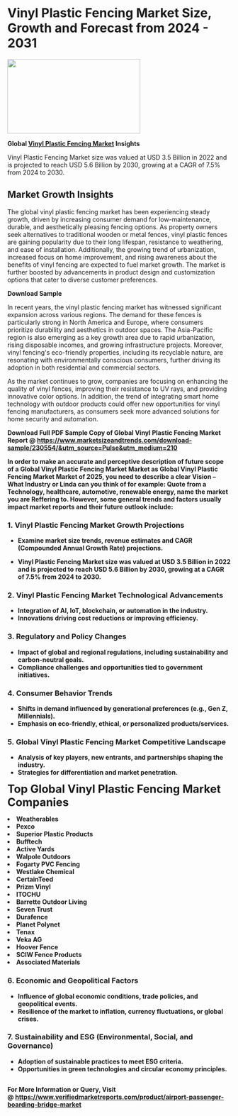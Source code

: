 <H1>Vinyl Plastic Fencing Market Size, Growth and Forecast from 2024 - 2031</H1><img class="aligncenter size-medium wp-image-584254" src="https://thirdeyenews.in/wp-content/uploads/2024/09/Global-Market-Research-300x168.jpeg" alt="" width="300" height="168" /><p><strong>Global&nbsp;<a href="https://www.marketsizeandtrends.com/download-sample/230554/&amp;utm_source=Pulse&amp;utm_medium=210">Vinyl Plastic Fencing Market</a> Insights</strong></p><p>Vinyl Plastic Fencing Market size was valued at USD 3.5 Billion in 2022 and is projected to reach USD 5.6 Billion by 2030, growing at a CAGR of 7.5% from 2024 to 2030.</p><p><h2>Market Growth Insights</h2> <p>The global vinyl plastic fencing market has been experiencing steady growth, driven by increasing consumer demand for low-maintenance, durable, and aesthetically pleasing fencing options. As property owners seek alternatives to traditional wooden or metal fences, vinyl plastic fences are gaining popularity due to their long lifespan, resistance to weathering, and ease of installation. Additionally, the growing trend of urbanization, increased focus on home improvement, and rising awareness about the benefits of vinyl fencing are expected to fuel market growth. The market is further boosted by advancements in product design and customization options that cater to diverse customer preferences.</p> <p><strong>Download Sample</strong></p> <p>In recent years, the vinyl plastic fencing market has witnessed significant expansion across various regions. The demand for these fences is particularly strong in North America and Europe, where consumers prioritize durability and aesthetics in outdoor spaces. The Asia-Pacific region is also emerging as a key growth area due to rapid urbanization, rising disposable incomes, and growing infrastructure projects. Moreover, vinyl fencing's eco-friendly properties, including its recyclable nature, are resonating with environmentally conscious consumers, further driving its adoption in both residential and commercial sectors.</p> <p>As the market continues to grow, companies are focusing on enhancing the quality of vinyl fences, improving their resistance to UV rays, and providing innovative color options. In addition, the trend of integrating smart home technology with outdoor products could offer new opportunities for vinyl fencing manufacturers, as consumers seek more advanced solutions for home security and automation.</p> <p><strong></p><p><span class=""><strong>Download Full PDF Sample Copy of Global Vinyl Plastic Fencing Market Report</strong> @ <a href="https://www.marketsizeandtrends.com/download-sample/230554/&amp;utm_source=Pulse&amp;utm_medium=210" target="_blank">https://www.marketsizeandtrends.com/download-sample/230554/&amp;utm_source=Pulse&amp;utm_medium=210</a></span></p><p>In order to make an accurate and perceptive description of future scope of a Global&nbsp;Vinyl Plastic Fencing Market Market as Global&nbsp;Vinyl Plastic Fencing Market Market of 2025, you need to describe a clear Vision &ndash; What Industry or Linda can you think of for example: Quote from a Technology, healthcare, automotive, renewable energy, name the market you are Reffering to. However, some general trends and factors usually impact market reports and their future outlook include:</p><h3>1.&nbsp;<strong>Vinyl Plastic Fencing Market Growth Projections</strong></h3><ul><li>Examine market size trends, revenue estimates and CAGR (Compounded Annual Growth Rate) projections.</li><li><p>Vinyl Plastic Fencing Market size was valued at USD 3.5 Billion in 2022 and is projected to reach USD 5.6 Billion by 2030, growing at a CAGR of 7.5% from 2024 to 2030.</p></li></ul><h3>2.&nbsp;<strong>Vinyl Plastic Fencing Market Technological Advancements</strong></h3><ul><li>Integration of AI, IoT, blockchain, or automation in the industry.</li><li>Innovations driving cost reductions or improving efficiency.</li></ul><h3>3.&nbsp;<strong>Regulatory and Policy Changes</strong></h3><ul><li>Impact of global and regional regulations, including sustainability and carbon-neutral goals.</li><li>Compliance challenges and opportunities tied to government initiatives.</li></ul><h3>4.&nbsp;<strong>Consumer Behavior Trends</strong></h3><ul><li>Shifts in demand influenced by generational preferences (e.g., Gen Z, Millennials).</li><li>Emphasis on eco-friendly, ethical, or personalized products/services.</li></ul><h3>5.&nbsp;<strong>Global Vinyl Plastic Fencing Market Competitive Landscape</strong></h3><ul><li>Analysis of key players, new entrants, and partnerships shaping the industry.</li><li>Strategies for differentiation and market penetration.</li></ul><p data-pm-slice="1 1 []"><span style="color: inherit; font-family: inherit; font-size: 25px;">Top Global Vinyl Plastic Fencing Market Companies</span></p><div class="" data-test-id=""><p><li>Weatherables</li><li> Pexco</li><li> Superior Plastic Products</li><li> Bufftech</li><li> Active Yards</li><li> Walpole Outdoors</li><li> Fogarty PVC Fencing</li><li> Westlake Chemical</li><li> CertainTeed</li><li> Prizm Vinyl</li><li> ITOCHU</li><li> Barrette Outdoor Living</li><li> Seven Trust</li><li> Durafence</li><li> Planet Polynet</li><li> Tenax</li><li> Veka AG</li><li> Hoover Fence</li><li> SCIW Fence Products</li><li> Associated Materials</li></p></div><h3>6.&nbsp;<strong>Economic and Geopolitical Factors</strong></h3><ul><li>Influence of global economic conditions, trade policies, and geopolitical events.</li><li>Resilience of the market to inflation, currency fluctuations, or global crises.</li></ul><h3>7.&nbsp;<strong>Sustainability and ESG (Environmental, Social, and Governance)</strong></h3><ul><li>Adoption of sustainable practices to meet ESG criteria.</li><li>Opportunities in green technologies and circular economy principles.</li></ul><h2><strong style="font-size: 14px;">For More Information or Query, Visit @&nbsp;</strong><a style="background-color: #ffffff; font-size: 14px;" href="https://www.marketsizeandtrends.com/report/vinyl-plastic-fencing-market/" target="_blank">https://www.verifiedmarketreports.com/product/airport-passenger-boarding-bridge-market</a></h2>
